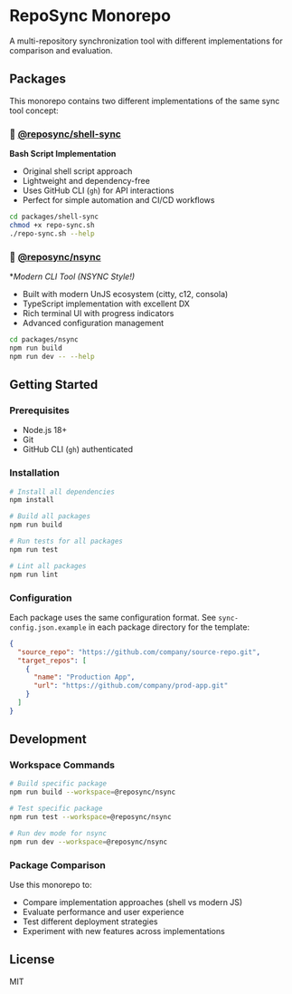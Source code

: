 # RepoSync Monorepo

A multi-repository synchronization tool with different implementations for comparison and evaluation.

## Packages

This monorepo contains two different implementations of the same sync tool concept:

### 🐚 [@reposync/shell-sync](./packages/shell-sync/)
**Bash Script Implementation**
- Original shell script approach
- Lightweight and dependency-free
- Uses GitHub CLI (`gh`) for API interactions
- Perfect for simple automation and CI/CD workflows

```bash
cd packages/shell-sync
chmod +x repo-sync.sh
./repo-sync.sh --help
```

### 🎤 [@reposync/nsync](./packages/nsync/)
**Modern CLI Tool (*NSYNC Style!)**
- Built with modern UnJS ecosystem (citty, c12, consola)
- TypeScript implementation with excellent DX
- Rich terminal UI with progress indicators
- Advanced configuration management

```bash
cd packages/nsync
npm run build
npm run dev -- --help
```

## Getting Started

### Prerequisites
- Node.js 18+
- Git
- GitHub CLI (`gh`) authenticated

### Installation
```bash
# Install all dependencies
npm install

# Build all packages
npm run build

# Run tests for all packages
npm run test

# Lint all packages
npm run lint
```

### Configuration
Each package uses the same configuration format. See `sync-config.json.example` in each package directory for the template:

```json
{
  "source_repo": "https://github.com/company/source-repo.git",
  "target_repos": [
    {
      "name": "Production App",
      "url": "https://github.com/company/prod-app.git"
    }
  ]
}
```

## Development

### Workspace Commands
```bash
# Build specific package
npm run build --workspace=@reposync/nsync

# Test specific package  
npm run test --workspace=@reposync/nsync

# Run dev mode for nsync
npm run dev --workspace=@reposync/nsync
```

### Package Comparison
Use this monorepo to:
- Compare implementation approaches (shell vs modern JS)
- Evaluate performance and user experience
- Test different deployment strategies
- Experiment with new features across implementations

## License
MIT